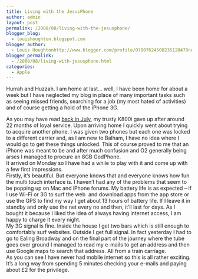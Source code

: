 ```yaml
---
title: Living with the JesusPhone
author: admin
layout: post
permalink: /2008/08/living-with-the-jesusphone/
blogger_blog:
  - louishoughton.blogspot.com
blogger_author:
  - Louis Houghtonhttp://www.blogger.com/profile/07807624508235128478noreply@blogger.com
blogger_permalink:
  - /2008/08/living-with-jesusphone.html
categories:
  - Apple
---
```

Hurrah and Huzzah. I am home at last&#8230; well, I have been home for about a week but I have neglected my blog in place of many important tasks such as seeing missed friends, searching for a job (my most hated of activities) and of course getting a hold of the iPhone 3G. 

<div>
</div>

<div>
  As you may have read <a href="http://louishoughton.blogspot.com/2008/07/broken-phone.html">back in July</a>, my trusty K800i gave up after around 22 months of loyal service. Upon arriving home I quickly went about trying to acquire another phone. I was given two phones but each one was locked to a different carrier and, as I am new to Balham, I have no idea where I would go to get these things unlocked. This of course proved to me that an iPhone was meant to be and after much confusion and O2 generally being arses I managed to procure an 8GB GodPhone.
</div>

<div>
</div>

<div>
  It arrived on Monday so I have had a while to play with it and come up with a few first impressions.
</div>

<div>
</div>

<div>
  Firstly, it&#8217;s beautiful. But everyone knows that and everyone knows how fun the multi touch interface is. I haven&#8217;t had any of the problems that seem to be popping up on Mac and iPhone forums. My battery life is as expected &#8211; if I use Wi-Fi or 3G to surf the web  and download apps from the app store or use the GPS to find my way I get about 13 hours of battery life. If I leave it in standby and only use the net every no and then, it&#8217;ll last for days. As I bought it because I liked the idea of always having internet access, I am happy to charge it every night.
</div>

<div>
</div>

<div>
  My 3G signal is fine. Inside the house I get two bars which is still enough to comfortably surf websites. Outside I get full signal. In fact yesterday I had to go to Ealing Broadway and on the final part of the journey where the tube goes over ground I managed to read my e-mails to get an address and then use Google maps to search that address. All from a train carriage.
</div>

<div>
</div>

<div>
  As you can see I have never had mobile internet so this is all rather exciting. It&#8217;s a long way from spending 5 minutes checking your e-mails and paying about £2 for the privilege. 
</div>